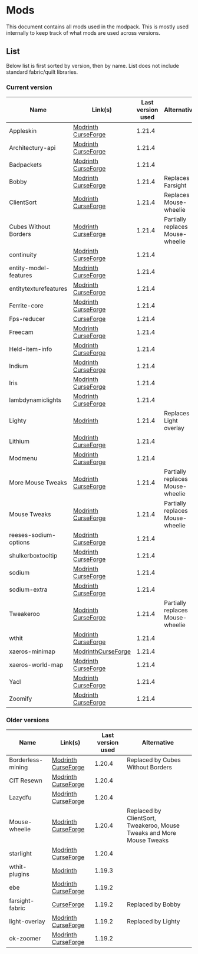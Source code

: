 # Mods
This document contains all mods used in the modpack. This is mostly used internally to keep track of what mods are used across versions.

## List
Below list is first sorted by version, then by name. List does not include standard fabric/quilt libraries.

### Current version
| Name                  | Link(s)                                                                                                                                              | Last version used | Alternative                      |
| --------------------- | ---------------------------------------------------------------------------------------------------------------------------------------------------- | ----------------- | -------------------------------- |
| Appleskin             | [Modrinth](https://modrinth.com/mod/appleskin) [CurseForge](https://www.curseforge.com/minecraft/mc-mods/appleskin)                                  | 1.21.4            |                                  |
| Architectury-api      | [Modrinth](https://modrinth.com/mod/architectury-api) [CurseForge](https://www.curseforge.com/minecraft/mc-mods/architectury-api)                    | 1.21.4            |                                  |
| Badpackets            | [Modrinth](https://modrinth.com/mod/badpackets) [CurseForge](https://www.curseforge.com/minecraft/mc-mods/badpackets)                                | 1.21.4            |                                  |
| Bobby                 | [Modrinth](https://modrinth.com/mod/bobby) [CurseForge](https://www.curseforge.com/minecraft/mc-mods/bobby)                                          | 1.21.4            | Replaces Farsight                |
| ClientSort            | [Modrinth](https://modrinth.com/mod/clientsort) [CurseForge](https://www.curseforge.com/minecraft/mc-mods/clientsort)                                | 1.21.4            | Replaces Mouse-wheelie           |
| Cubes Without Borders | [Modrinth](https://modrinth.com/mod/cubes-without-borders) [CurseForge](https://www.curseforge.com/minecraft/mc-mods/cubes-without-borders)          | 1.21.4            | Partially replaces Mouse-wheelie |
| continuity            | [Modrinth](https://modrinth.com/mod/continuity) [CurseForge](https://www.curseforge.com/minecraft/mc-mods/continuity)                                | 1.21.4            |                                  |
| entity-model-features | [Modrinth](https://modrinth.com/mod/entity-model-features) [CurseForge](https://www.curseforge.com/minecraft/mc-mods/entity-model-features)          | 1.21.4            |                                  |
| entitytexturefeatures | [Modrinth](https://modrinth.com/mod/entitytexturefeatures) [CurseForge](https://www.curseforge.com/minecraft/mc-mods/entity-texture-features-fabric) | 1.21.4            |                                  |
| Ferrite-core          | [Modrinth](https://modrinth.com/mod/ferrite-core) [CurseForge](https://www.curseforge.com/minecraft/mc-mods/ferritecore-fabric)                      | 1.21.4            |                                  |
| Fps-reducer           | [CurseForge](https://www.curseforge.com/minecraft/mc-mods/fps-reducer)                                                                               | 1.21.4            |                                  |
| Freecam               | [Modrinth](https://modrinth.com/mod/freecam) [CurseForge](https://www.curseforge.com/minecraft/mc-mods/free-cam)                                     | 1.21.4            |                                  |
| Held-item-info        | [Modrinth](https://modrinth.com/mod/held-item-info) [CurseForge](https://www.curseforge.com/minecraft/mc-mods/held-item-info)                        | 1.21.4            |                                  |
| Indium                | [Modrinth](https://modrinth.com/mod/indium) [CurseForge](https://www.curseforge.com/minecraft/mc-mods/indium)                                        | 1.21.4            |                                  |
| Iris                  | [Modrinth](https://modrinth.com/mod/iris) [CurseForge](https://www.curseforge.com/minecraft/mc-mods/irisshaders)                                     | 1.21.4            |                                  |
| lambdynamiclights     | [Modrinth](https://modrinth.com/mod/lambdynamiclights) [CurseForge](https://www.curseforge.com/minecraft/mc-mods/lambdynamiclights)                  | 1.21.4            |                                  |
| Lighty                | [Modrinth](https://modrinth.com/mod/lighty)                                                                                                          | 1.21.4            | Replaces Light overlay           |
| Lithium               | [Modrinth](https://modrinth.com/mod/lithium) [CurseForge](https://www.curseforge.com/minecraft/mc-mods/lithium)                                      | 1.21.4            |                                  |
| Modmenu               | [Modrinth](https://modrinth.com/mod/modmenu) [CurseForge](https://www.curseforge.com/minecraft/mc-mods/modmenu)                                      | 1.21.4            |                                  |
| More Mouse Tweaks     | [Modrinth](https://modrinth.com/mod/moremousetweaks) [CurseForge](https://www.curseforge.com/minecraft/mc-mods/moremousetweaks)                      | 1.21.4            | Partially replaces Mouse-wheelie |
| Mouse Tweaks          | [Modrinth](https://modrinth.com/mod/mouse-tweaks) [CurseForge](https://www.curseforge.com/minecraft/mc-mods/mouse-tweaks)                            | 1.21.4            | Partially replaces Mouse-wheelie |
| reeses-sodium-options | [Modrinth](https://modrinth.com/mod/reeses-sodium-options) [CurseForge](https://www.curseforge.com/minecraft/mc-mods/reeses-sodium-options)          | 1.21.4            |                                  |
| shulkerboxtooltip     | [Modrinth](https://modrinth.com/mod/shulkerboxtooltip) [CurseForge](https://www.curseforge.com/minecraft/mc-mods/shulkerboxtooltip)                  | 1.21.4            |                                  |
| sodium                | [Modrinth](https://modrinth.com/mod/sodium) [CurseForge](https://www.curseforge.com/minecraft/mc-mods/sodium)                                        | 1.21.4            |                                  |
| sodium-extra          | [Modrinth](https://modrinth.com/mod/sodium-extra) [CurseForge](https://www.curseforge.com/minecraft/mc-mods/sodium-extra)                            | 1.21.4            |                                  |
| Tweakeroo             | [Modrinth](https://modrinth.com/mod/tweakeroo) [CurseForge](https://www.curseforge.com/minecraft/mc-mods/tweakeroo)                                  | 1.21.4            | Partially replaces Mouse-wheelie |
| wthit                 | [Modrinth](https://modrinth.com/mod/wthit) [CurseForge](https://www.curseforge.com/minecraft/mc-mods/wthit)                                          | 1.21.4            |                                  |
| xaeros-minimap        | [Modrinth](https://modrinth.com/mod/xaeros-minimap)[CurseForge](https://www.curseforge.com/minecraft/mc-mods/xaeros-minimap)                         | 1.21.4            |                                  |
| xaeros-world-map      | [Modrinth](https://modrinth.com/mod/xaeros-world-map) [CurseForge](https://www.curseforge.com/minecraft/mc-mods/xaeros-world-map)                    | 1.21.4            |                                  |
| Yacl                  | [Modrinth](https://modrinth.com/mod/yacl) [CurseForge](https://www.curseforge.com/minecraft/mc-mods/yacl)                                            | 1.21.4            |                                  |
| Zoomify               | [Modrinth](https://modrinth.com/mod/zoomify) [CurseForge](https://www.curseforge.com/minecraft/mc-mods/zoomify)                                      | 1.21.4            |                                  |

### Older versions
| Name              | Link(s)                                                                                                                             | Last version used | Alternative                                                           |
| ----------------- | ----------------------------------------------------------------------------------------------------------------------------------- | ----------------- | --------------------------------------------------------------------- |
| Borderless-mining | [Modrinth](https://modrinth.com/mod/borderless-mining) [CurseForge](https://www.curseforge.com/minecraft/mc-mods/borderless-mining) | 1.20.4            | Replaced by Cubes Without Borders                                     |
| CIT Resewn        | [Modrinth](https://modrinth.com/mod/cit-resewn) [CurseForge](https://www.curseforge.com/minecraft/mc-mods/cit-resewn)               | 1.20.4            |                                                                       |
| Lazydfu           | [Modrinth](https://modrinth.com/mod/lazydfu) [CurseForge](https://www.curseforge.com/minecraft/mc-mods/lazydfu)                     | 1.20.4            |                                                                       |
| Mouse-wheelie     | [Modrinth](https://modrinth.com/mod/mouse-wheelie) [CurseForge](https://www.curseforge.com/minecraft/mc-mods/mouse-wheelie)         | 1.20.4            | Replaced by ClientSort, Tweakeroo, Mouse Tweaks and More Mouse Tweaks |
| starlight         | [Modrinth](https://modrinth.com/mod/starlight) [CurseForge](https://www.curseforge.com/minecraft/mc-mods/starlight)                 | 1.20.4            |                                                                       |
| wthit-plugins     | [Modrinth](https://modrinth.com/mod/wthit-plugins)                                                                                  | 1.19.3            |                                                                       |
| ebe               | [Modrinth](https://modrinth.com/mod/ebe) [CurseForge](https://www.curseforge.com/minecraft/mc-mods/enhanced-block-entities)         | 1.19.2            |                                                                       |
| farsight-fabric   | [CurseForge](https://www.curseforge.com/minecraft/mc-mods/farsight-fabric)                                                          | 1.19.2            | Replaced by Bobby                                                     |
| light-overlay     | [Modrinth](https://modrinth.com/mod/light-overlay) [CurseForge](https://www.curseforge.com/minecraft/mc-mods/light-overlay)         | 1.19.2            | Replaced by Lighty                                                    |
| ok-zoomer         | [Modrinth](https://modrinth.com/mod/ok-zoomer) [CurseForge](https://www.curseforge.com/minecraft/mc-mods/ok-zoomer)                 | 1.19.2            |                                                                       |